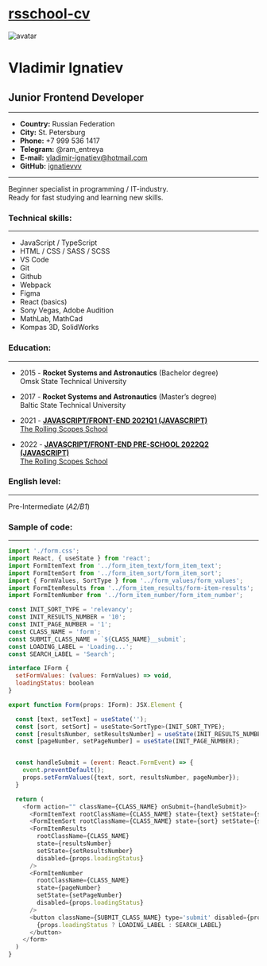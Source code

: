 # [rsschool-cv](https://github.com/ignatievvv/rsschool-cv/cv)

![avatar](https://cdn.rs.school/ignatievvv.png?size=192)

# **Vladimir Ignatiev**

## Junior Frontend Developer

---

- **Country:** Russian Federation
- **City:** St. Petersburg
- **Phone:** +7 999 536 1417
- **Telegram:** @ram_entreya
- **E-mail:** vladimir-ignatiev@hotmail.com
- **GitHub:** [ignatievvv](https://github.com/ignatievvv)

---

Beginner specialist in programming / IT-industry.  
Ready for fast studying and learning new skills.

### **Technical skills:**

---

- JavaScript / TypeScript
- HTML / CSS / SASS / SCSS
- VS Code
- Git
- Github
- Webpack
- Figma
- React (basics)
- Sony Vegas, Adobe Audition
- MathLab, MathCad
- Kompas 3D, SolidWorks

### **Education:**

---

- 2015 - **Rocket Systems and Astronautics** (Bachelor degree)  
  Omsk State Technical University

- 2017 - **Rocket Systems and Astronautics** (Master’s degree)  
  Baltic State Technical University

- 2021 - [**JAVASCRIPT/FRONT-END 2021Q1 (JAVASCRIPT)**](https://app.rs.school/certificate/ntejfkus)  
  [The Rolling Scopes School](https://rs.school/)

- 2022 - [**JAVASCRIPT/FRONT-END PRE-SCHOOL 2022Q2 (JAVASCRIPT)**](https://app.rs.school/certificate/ntejfkus)  
  [The Rolling Scopes School](https://rs.school/)

### **English level:**

---

Pre-Intermediate (_А2/В1_)

### **Sample of code:**

---

```javascript
import './form.css';
import React, { useState } from 'react';
import FormItemText from '../form_item_text/form_item_text';
import FormItemSort from '../form_item_sort/form_item_sort';
import { FormValues, SortType } from '../form_values/form_values';
import FormItemResults from '../form_item_results/form-item-results';
import FormItemNumber from '../form_item_number/form_item_number';

const INIT_SORT_TYPE = 'relevancy';
const INIT_RESULTS_NUMBER = '10';
const INIT_PAGE_NUMBER = '1';
const CLASS_NAME = 'form';
const SUBMIT_CLASS_NAME = `${CLASS_NAME}__submit`;
const LOADING_LABEL = 'Loading...';
const SEARCH_LABEL = 'Search';

interface IForm {
  setFormValues: (values: FormValues) => void,
  loadingStatus: boolean
}

export function Form(props: IForm): JSX.Element {

  const [text, setText] = useState('');
  const [sort, setSort] = useState<SortType>(INIT_SORT_TYPE);
  const [resultsNumber, setResultsNumber] = useState(INIT_RESULTS_NUMBER);
  const [pageNumber, setPageNumber] = useState(INIT_PAGE_NUMBER);


  const handleSubmit = (event: React.FormEvent) => {
    event.preventDefault();
    props.setFormValues({text, sort, resultsNumber, pageNumber});
  }

  return (
    <form action="" className={CLASS_NAME} onSubmit={handleSubmit}>
      <FormItemText rootClassName={CLASS_NAME} state={text} setState={setText} disabled={props.loadingStatus}/>
      <FormItemSort rootClassName={CLASS_NAME} state={sort} setState={setSort} disabled={props.loadingStatus}/>
      <FormItemResults
        rootClassName={CLASS_NAME}
        state={resultsNumber}
        setState={setResultsNumber}
        disabled={props.loadingStatus}
      />
      <FormItemNumber
        rootClassName={CLASS_NAME}
        state={pageNumber}
        setState={setPageNumber}
        disabled={props.loadingStatus}
      />
      <button className={SUBMIT_CLASS_NAME} type='submit' disabled={props.loadingStatus || !text}>
        {props.loadingStatus ? LOADING_LABEL : SEARCH_LABEL}
      </button>
    </form>
  )
}
```
